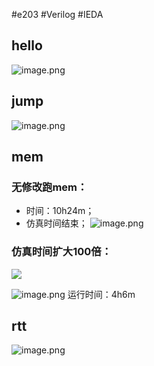 #e203 #Verilog #IEDA
## hello
![image.png](https://zpnmh.oss-cn-beijing.aliyuncs.com/img2/202304102025543.png)

## jump
![image.png](https://zpnmh.oss-cn-beijing.aliyuncs.com/img2/202304102026506.png)

## mem
### 无修改跑mem：
+ 时间：10h24m；
+ 仿真时间结束；
![image.png](https://zpnmh.oss-cn-beijing.aliyuncs.com/img2/202304101500299.png)

### 仿真时间扩大100倍：
![](https://zpnmh.oss-cn-beijing.aliyuncs.com/img2/202304101510094.png)

![image.png](https://zpnmh.oss-cn-beijing.aliyuncs.com/img2/202304102024829.png)
运行时间：4h6m
## rtt
![image.png](https://zpnmh.oss-cn-beijing.aliyuncs.com/img2/202304112029206.png)


